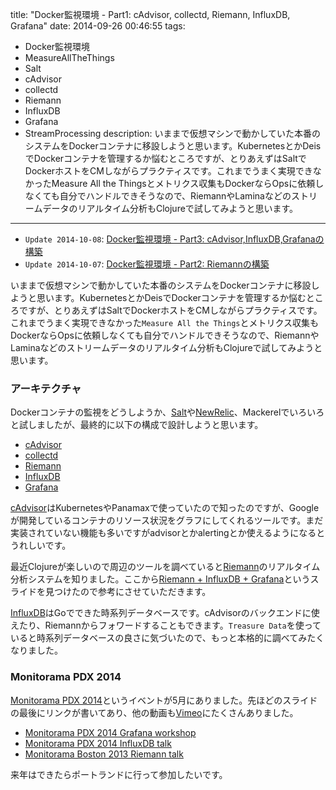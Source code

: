 title: "Docker監視環境 - Part1: cAdvisor, collectd, Riemann, InfluxDB, Grafana"
date: 2014-09-26 00:46:55
tags:
 - Docker監視環境
 - MeasureAllTheThings
 - Salt
 - cAdvisor
 - collectd
 - Riemann
 - InfluxDB
 - Grafana
 - StreamProcessing
description: いままで仮想マシンで動かしていた本番のシステムをDockerコンテナに移設しようと思います。KubernetesとかDeisでDockerコンテナを管理するか悩むところですが、とりあえずはSaltでDockerホストをCMしながらプラクティスです。これまでうまく実現できなかったMeasure All the Thingsとメトリクス収集もDockerならOpsに依頼しなくても自分でハンドルできそうなので、RiemannやLaminaなどのストリームデータのリアルタイム分析もClojureで試してみようと思います。
---

* `Update 2014-10-08`: [Docker監視環境 - Part3: cAdvisor,InfluxDB,Grafanaの構築](/2014/10/08/docker-monitoring-stack-cadvisor-influxdb-grafana/)
* `Update 2014-10-07`: [Docker監視環境 - Part2: Riemannの構築](/2014/10/07/docker-monitoring-stack-riemann)


いままで仮想マシンで動かしていた本番のシステムをDockerコンテナに移設しようと思います。KubernetesとかDeisでDockerコンテナを管理するか悩むところですが、とりあえずはSaltでDockerホストをCMしながらプラクティスです。
これまでうまく実現できなかった`Measure All the Things`とメトリクス収集もDockerならOpsに依頼しなくても自分でハンドルできそうなので、RiemannやLaminaなどのストリームデータのリアルタイム分析もClojureで試してみようと思います。

<!-- more -->


### アーキテクチャ

Dockerコンテナの監視をどうしようか、[Salt](/2014/09/17/salt-tutorials-monitoring/)や[NewRelic](/2014/08/27/celery-ironmq-newrelic-in-docker-container/)、Mackerelでいろいろと試しましたが、最終的に以下の構成で設計しようと思います。

* [cAdvisor](https://github.com/google/cadvisor)
* [collectd](https://github.com/collectd/collectd)
* [Riemann](https://github.com/aphyr/riemann)
* [InfluxDB](https://github.com/influxdb/influxdb)
* [Grafana](https://github.com/torkelo/grafana)

[cAdvisor](https://github.com/google/cadvisor)はKubernetesやPanamaxで使っていたので知ったのですが、Googleが開発しているコンテナのリソース状況をグラフにしてくれるツールです。まだ実装されていない機能も多いですがadvisorとかalertingとか使えるようになるとうれしいです。

最近Clojureが楽しいので周辺のツールを調べていると[Riemann](https://github.com/aphyr/riemann)のリアルタイム分析システムを知りました。ここから[Riemann + InfluxDB + Grafana](http://www.slideshare.net/nickchappell/pdx-devops-graphite-replacement)というスライドを見つけたので参考にさせていただきます。

[InfluxDB](https://github.com/influxdb/influxdb)はGoでできた時系列データベースです。cAdvisorのバックエンドに使えたり、Riemannからフォワードすることもできます。`Treasure Data`を使っていると時系列データベースの良さに気づいたので、もっと本格的に調べてみたくなりました。

### Monitorama PDX 2014

[Monitorama PDX 2014](http://monitorama.com/)というイベントが5月にありました。先ほどのスライドの最後にリンクが書いてあり、他の動画も[Vimeo](http://vimeo.com/monitorama)にたくさんありました。

* [Monitorama PDX 2014 Grafana workshop](http://vimeo.com/95316672)
* [Monitorama PDX 2014 InfluxDB talk](http://vimeo.com/95311877)
* [Monitorama Boston 2013 Riemann talk](http://vimeo.com/67181466)

来年はできたらポートランドに行って参加したいです。
